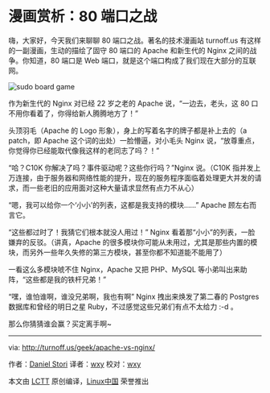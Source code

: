 漫画赏析：80 端口之战
=====

嗨，大家好，今天我们来聊聊 80 端口之战。著名的技术漫画站 turnoff.us 有这样的一副漫画，生动的描绘了固守 80 端口的 Apache 和新生代的 Nginx 之间的战争。你知道，80 端口是 Web 端口，就是这个端口构成了我们现在大部分的互联网。

![sudo board game](https://github.com/LCTT/comic/raw/master/turnoff.us/apache-vs-nginx/apache-vs-nginx.png)


作为新生代的 Nginx 对已经 22 岁之老的 Apache 说，“一边去，老头，这 80 口不用你看着了，你得给新人腾腾地方了！”

头顶羽毛（Apache 的 Logo 形象），身上的写着名字的牌子都是补上去的（a patch，即 Apache 这个词的出处）一脸懵逼，对小毛头 Nginx 说，“放尊重点，你觉得你已经能取代像我这样的老同志了吗？！”

“哈？C10K 你解决了吗？事件驱动呢？这些你行吗？”Nginx 说。（C10K 指并发上万连接，由于服务器和网络性能的提升，现在的服务程序面临着处理更大并发的请求，而一些老旧的应用面对这种大量请求显然有点力不从心）

“嗯，我可以给你一个‘小小’的列表，这都是我支持的模块……” Apache 顾左右而言它。

“这些都过时了！我猜它们根本就没人用过！” Nginx 看着那“小小”的列表，一脸嫌弃的反驳。（讲真，Apache 的很多模块你可能从未用过，尤其是那些内置的模块，而另外一些年久失修的第三方模块，甚至你都不知道能不能用了）

一看这么多模块唬不住 Nginx，Apache 又把 PHP、MySQL 等小弟叫出来助阵，“这些都是我的铁杆兄弟！”

“嘿，谁怕谁啊，谁没兄弟啊，我也有啊” Nginx 拽出来焕发了第二春的 Postgres 数据库和曾经的明日之星 Ruby，不过感觉这些兄弟们有点不太给力 :-d 。

那么你猜猜谁会赢？买定离手啊~

-------------------------------

via: http://turnoff.us/geek/apache-vs-nginx/

作者：[Daniel Stori][a]
译者：[wxy](https://github.com/wxy)
校对：[wxy](https://github.com/wxy)

本文由 [LCTT](https://github.com/LCTT/TranslateProject) 原创编译，[Linux中国](https://linux.cn/) 荣誉推出

[a]:http://turnoff.us/about/
